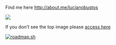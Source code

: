 Find me here http://about.me/lucianobustos

<img src='https://github-readme-stats.vercel.app/api?username=lucianobustos&hide=stars&show_icons=true&line_height=32&include_all_commits=true' />

If you don't see the top image please [access here](https://github-readme-stats.vercel.app/api?username=lucianobustos&hide=stars&show_icons=true&line_height=32&include_all_commits=true)

<a href="https://roadmap.sh"><img src="https://api.roadmap.sh/v1-badge/wide/65dcccf9aec67f2e2aa16620?variant=light" alt="roadmap.sh"/></a>

